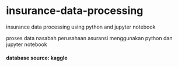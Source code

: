 # insurance-data-processing

insurance data processing using python and jupyter notebook

proses data nasabah perusahaan asuransi menggunakan python dan jupyter notebook

#### database source: kaggle
